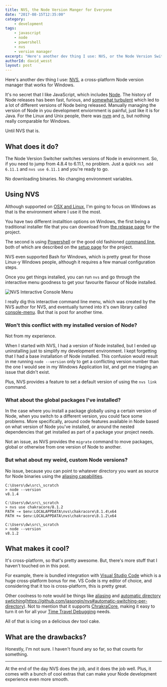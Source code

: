 ```yaml
---
title: NVS, the Node Version Manger for Everyone
date: "2017-08-15T12:35:00"
category:
    - development
tags:
    - javascript
    - node
    - powershell
    - nvs
    - version manager
excerpt: "Here's another dev thing I use: NVS, or the Node Version Switcher. It works on Windows and it's great."
authorId: david_wesst
layout: post
---
```


[1]: https://davidwesst.blob.core.windows.net/blog/nvs/nvs-menu.gif "NVS Consle Menu in Action"

Here's another dev thing I use: [NVS](https://github.com/jasongin/nvs), a cross-platform Node version manager that works for Windows.

It's no secret that I like JavaScript, which includes [Node](nodejs.org/). The history of Node releases has been fast, furious, and [somewhat turbulent](https://stackoverflow.com/questions/27309412/what-is-the-difference-between-node-js-and-io-js) which led to a lot of different versions of Node being released. Manually managing the version of Node in you development enviornment is painful, just like it is for Java. For the Linux and Unix people, there was [nvm](https://github.com/creationix/nvm) and [n](https://github.com/tj/n), but nothing really comparable for Windows.

Until NVS that is.

## What does it do?
The Node Version Switcher switches versions of Node in environment. So, if you need to jump from 4.8.4 to 6.11.1, no problem. Just a quick `nvs add 6.11.1` and `nvs use 6.11.1` and you're ready to go.

No downloading binaries. No changing environment variables.

## Using NVS
Although supported on [OSX and Linux](https://github.com/jasongin/nvs#mac-linux), I'm going to focus on Windows as that is the environment where I use it the most.

You have two different installtion options on Windows, the first being a traditional installer file that you can download from [the release page](https://github.com/jasongin/nvs/releases) for the project.

The second is using [Powershell](https://github.com/jasongin/nvs/blob/master/doc/SETUP.md#manual-setup---powershell) or the good old fashioned [command line](https://github.com/jasongin/nvs/blob/master/doc/SETUP.md#manual-setup---command-prompt), both of which are described on the [setup page](https://github.com/jasongin/nvs/blob/master/doc/SETUP.md) for the project.

NVS even supported Bash for Windows, which is pretty great for those Linux-y Windows people, although it requires a few manual configuration steps.

Once you get things installed, you can run `nvs` and go through the interactive menu goodness to get your favourite flavour of Node installed.

![NVS Interactive Console Menu][1]

I really dig this interactive command line menu, which was created by the NVS author for NVS, and eventually turned into it's own library called [console-menu](https://github.com/jasongin/console-menu). But that is post for another time.

### Won't this conflict with my installed version of Node?
Not from my experience.

When I started with NVS, I had a version of Node installed, but I ended up uninstalling just to simplify my development environment. I kept forgetting that I had a base installation of Node installed. This confusion would result in me running `node --version` only to get a conflicting version number than the one I would see in my Windows Application list, and get me triaging an issue that didn't exist.

Plus, NVS provides a feature to set a default version of using the `nvs link` command.

### What about the global packages I've installed?
In the case where you install a package globally using a certain version of Node, when you switch to a different version, you could face some problems. More specifically, around code features available in Node based on what version of Node you've installed, or around the nested dependencies that get installed as part of a package your project needs.

Not an issue, as NVS provides the `migrate` command to move packages, global or otherwise from one version of Node to another.

### But what about my weird, custom Node versions?
No issue, because you can point to whatever directory you want as source for Node binaries using the [aliasing capabilities](https://github.com/jasongin/nvs/blob/master/doc/ALIAS.md#aliasing-directories).

```
C:\Users\dw\src\_scratch
> node --version
v8.1.4

C:\Users\dw\src\_scratch
> nvs use chakracore/8.1.2
PATH -= $env:LOCALAPPDATA\nvs\chakracore\8.1.4\x64
PATH += $env:LOCALAPPDATA\nvs\chakracore\8.1.2\x64

C:\Users\dw\src\_scratch
> node --version
v8.1.2
```

## What makes it cool?
It's cross-platform, so that's pretty awesome. But, there's more stuff that I haven't touched on in this post.

For example, there is bundled integration with [Visual Studio Code](https://github.com/jasongin/nvs#vs-code-support) which is a huge cross-platform bonus for me. VS Code is my editor of choice, and considering that it too is cross-platform, this is pretty great.

Other coolness to note would be things like [aliasing](https://github.com/jasongin/nvs#aliases) and [automatic directory swtiching]()(https://github.com/jasongin/nvs#automatic-switching-per-directory). Not to mention that it supports [ChrakraCore](https://github.com/nodejs/node-chakracore), making it easy to turn it on for all your [Time Travel Debugging](https://github.com/nodejs/node-chakracore#time-travel-debugging) needs.

All of that is icing on a delicious dev tool cake.

## What are the drawbacks?
Honestly, I'm not sure. I haven't found any so far, so that counts for something.

---

At the end of the day NVS does the job, and it does the job well. Plus, it comes with a bunch of cool extras that can make your Node development experience even more smooth.

